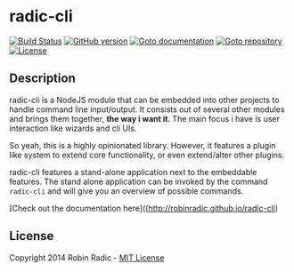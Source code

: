 radic-cli
==========
[![Build Status](https://secure.travis-ci.org/RobinRadic/radic-cli.svg?branch=master)](https://travis-ci.org/RobinRadic/radic-cli)
[![GitHub version](https://badge.fury.io/gh/robinradic%2Fradic-cli.svg)](http://badge.fury.io/gh/robinradic%2Fradic-cli)
[![Goto documentation](http://img.shields.io/badge/goto-documentation-orange.svg)](http://robinradic.github.io/radic-cli)
[![Goto repository](http://img.shields.io/badge/goto-repository-orange.svg)](https://github.com/robinradic/radic-cli)
[![License](http://img.shields.io/badge/license-MIT-blue.svg)](http://radic.mit-license.org)


## Description
radic-cli is a NodeJS module that can be embedded into other projects to handle command line input/output. 
It consists out of several other modules and brings them together, **the way i want it**. The main focus i have is user interaction like wizards and cli UIs. 

So yeah, this is a highly opinionated library. However, it features a plugin like system to extend core functionality, or even extend/alter other plugins.

radic-cli features a stand-alone application next to the embeddable features. The stand alone application can be invoked by the command `radic-cli` and will give you an overview of possible commands.

[Check out the documentation here]((http://robinradic.github.io/radic-cli)

License
--------------
Copyright 2014 Robin Radic - [MIT License](http://radic.mit-license.org/)
